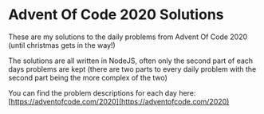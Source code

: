 # Advent Of Code 2020 Solutions

These are my solutions to the daily problems from Advent Of Code 2020 (until christmas gets in the way!)

The solutions are all written in NodeJS, often only the second part of each days problems are kept (there are two parts to every daily problem with the second part being the more complex of the two)

You can find the problem descriptions for each day here: [https://adventofcode.com/2020](https://adventofcode.com/2020)